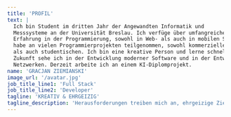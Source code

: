 ```yaml
---
title: 'PROFIL'
text: |
  Ich bin Student im dritten Jahr der Angewandten Informatik und
  Messsysteme an der Universität Breslau. Ich verfüge über umfangreiche
  Erfahrung in der Programmierung, sowohl in Web- als auch in mobilen Sprachen. Ich
  habe an vielen Programmierprojekten teilgenommen, sowohl kommerziellen
  als auch studentischen. Ich bin eine kreative Person und lerne schnell. Meine
  Zukunft sehe ich in der Entwicklung moderner Software und in der Entwicklung von Deep-Learning-
  Netzwerken. Derzeit arbeite ich an einem KI-Diplomprojekt.
name: 'GRACJAN ZIEMIANSKI'
image_url: '/avatar.jpg'
job_title_line1: 'Full Stack'
job_title_line2: 'Developer'
tagline: 'KREATIV & EHRGEIZIG'
tagline_description: 'Herausforderungen treiben mich an, ehrgeizige Ziele zu erreichen.'
---
```

